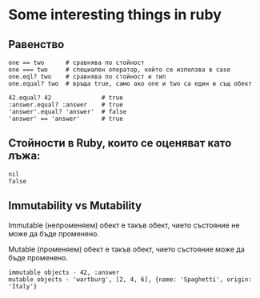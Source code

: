 # Some interesting things in ruby

## Равенство
```
one == two      # сравнява по стойност
one === two     # специален оператор, който се използва в case
one.eql? two    # сравнява по стойност и тип
one.equal? two  # връща true, само ако one и two са един и същ обект
```

```
42.equal? 42              # true
:answer.equal? :answer    # true
'answer'.equal? 'answer'  # false
'answer' == 'answer'      # true
```

## Стойности в Ruby, които се оценяват като лъжа:
```
nil
false
```

## Immutability vs Mutability
Immutable (непроменяем) обект е такъв обект, чието състояние не може да бъде променено.

Mutable (променяем) обект е такъв обект, чието състояние може да бъде променено.
```
immutable objects - 42, :answer
mutable objects - 'wartburg', [2, 4, 6], {name: 'Spaghetti', origin: 'Italy'}
```
